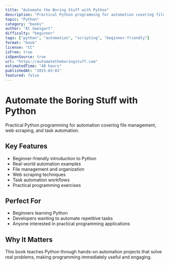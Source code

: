 ```yaml
---
title: "Automate the Boring Stuff with Python"
description: "Practical Python programming for automation covering file management, web scraping, and task automation"
topic: "Python"
category: "books"
author: "Al Sweigart"
difficulty: "beginner"
tags: ["python", "automation", "scripting", "beginner-friendly"]
format: "book"
license: "CC"
isFree: true
isOpenSource: true
url: "https://automatetheboringstuff.com"
estimatedTime: "40 hours"
publishedAt: "2015-03-01"
featured: false
---
```


# Automate the Boring Stuff with Python

Practical Python programming for automation covering file management, web scraping, and task automation.

## Key Features
- Beginner-friendly introduction to Python
- Real-world automation examples
- File management and organization
- Web scraping techniques
- Task automation workflows
- Practical programming exercises

## Perfect For
- Beginners learning Python
- Developers wanting to automate repetitive tasks
- Anyone interested in practical programming applications

## Why It Matters
This book teaches Python through hands-on automation projects that solve real problems, making programming immediately useful and engaging.